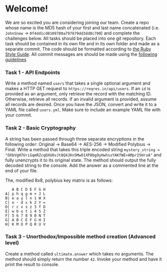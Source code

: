 # Welcome!
We are so excited you are considering joining our team. Create a repo whose name is the MD5 hash of your first and last name concatenated (i.e. `JohnSnow` -> `0f4dd1cd0109780a797879dd3dd0c700`) and complete the challenges below. All tasks should be placed into one git repository. Each task should be contained in its own file and in its own folder and made as a separate commit. The code should be formatted according to [the Ruby Style Guide](https://github.com/rubocop-hq/ruby-style-guide). All commit messages are should be made using the [following guidelines](https://chris.beams.io/posts/git-commit/)

### Task 1 - API Endpoints
Write a method named `users` that takes a single optional argument and makes a HTTP GET request to `https://reqres.in/api/users`. If an `id` is provided as an argument, only retrieve the record with the matching ID. Otherwise, retrieve all records. If an invalid argument is provided, assume all records are desired. Once you have the JSON, convert and write it to a YAML file called `users.yml`. Make sure to include an example YAML file with your commit.

### Task 2 - Basic Cryptography
A string has been passed through three separate encryptions in the following order: Original -> Base64 -> AES-256 -> Modified Polybius -> Final. Write a method that takes this triple encoded string `mystery_string = "OXbVgH7UriGqmRZcqOXUOvJt8Q4JKn5MwD1XP8bg9yHwhssYAKfWE+AMpr25HruA"` and fully unencrypts it to its original state. The method should output the fully decoded string to the console. Add the answer as a commented line at the end of your file. 

The, modified 8x8, polybius key matrix is as follows:
```
   A B C D E F G H
A| p h q g m + J L
B| e a y l n 1 W X
C| o - d x k 2 Y =
D| r c v s z 3 f D
E| w b u t i 4 S Z
F| 5 6 7 8 9 0 N T
G| A B C E F G H I
H| K M O P Q R U V
```
### Task 3 - Unorthodox/Impossible method creation (Advanced level)
Create a method called `ultimate.answer` which takes no arguments. The method should simply return the number `42`. Invoke your method and have it print the result to console.
